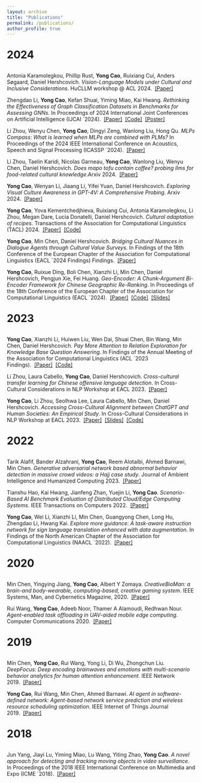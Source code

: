 ```yaml
---
layout: archive
title: "Publications"
permalink: /publications/
author_profile: true
---
```


<style>
  h1 {
      margin-top: 30px;
      margin-bottom: 30px;
  }
</style>

<h1>2024</h1>

Antonia Karamolegkou, Phillip Rust, <b>Yong Cao</b>, Ruixiang Cui, Anders Søgaard, Daniel Hershcovich. *Vision-Language Models under Cultural and Inclusive Considerations*. HuCLLM workshop @ ACL 2024.&nbsp;&nbsp;[[Paper]](https://arxiv.org/pdf/2407.06177)

Zhengdao Li, <b>Yong Cao</b>, Kefan Shuai, Yiming Miao, Kai Hwang. *Rethinking the Effectiveness of Graph Classification Datasets in Benchmarks for Assessing GNNs*. In Proceedings of 2024 International Joint Conferences on Artificial Intelligence (IJCAI `2024).&nbsp;&nbsp;[[Paper]](https://arxiv.org/pdf/2407.04999)&nbsp;&nbsp;[[Code]](https://github.com/ICLab4DL/GNNBenchEffectiveness)&nbsp;&nbsp;[[Poster]](/files//2024_ijcai_poster.pdf)

Li Zhou, Wenyu Chen, <b>Yong Cao</b>, Dingyi Zeng, Wanlong Liu, Hong Qu. *MLPs Compass: What is learned when MLPs are combined with PLMs?* In Proceedings of the 2024 IEEE International Conference on Acoustics, Speech and Signal Processing (ICASSP `2024).&nbsp;&nbsp;[[Paper]](https://arxiv.org/pdf/2401.01667)

Li Zhou, Taelin Karidi, Nicolas Garneau, <b>Yong Cao</b>, Wanlong Liu, Wenyu Chen, Daniel Hershcovich. *Does mapo tofu contain coffee? probing llms for food-related cultural knowledge*.Arxiv 2024.&nbsp;&nbsp;[[Paper]](https://arxiv.org/pdf/2404.06833)

<b>Yong Cao</b>, Wenyan Li, Jiaang Li, Yifei Yuan, Daniel Hershcovich. *Exploring Visual Culture Awareness in GPT-4V: A Comprehensive Probing*. Arxiv 2024.&nbsp;&nbsp;[[Paper]](https://arxiv.org/pdf/2402.06015)

<b>Yong Cao</b>, Yova Kementchedjhieva, Ruixiang Cui, Antonia Karamolegkou, Li Zhou, Megan Dare, Lucia Donatelli, Daniel Hershcovich. *Cultural adaptation of recipes*. Transactions of the Association for Computational Linguistics (TACL) 2024.&nbsp;&nbsp;[[Paper]](https://watermark.silverchair.com/tacl_a_00634.pdf?token=AQECAHi208BE49Ooan9kkhW_Ercy7Dm3ZL_9Cf3qfKAc485ysgAAA0owggNGBgkqhkiG9w0BBwagggM3MIIDMwIBADCCAywGCSqGSIb3DQEHATAeBglghkgBZQMEAS4wEQQMZ2h0ulVzeCxDhnbzAgEQgIIC_SQZD6ovqz0tQbTRUcGxo6h5e43AljqF6JvR2j1IcUi52k7EHV5O9pon1oSWXJbLnBjAqsDgKXr2uAiVrTSfPIV7xxg_IFGQE9goDeBbAWeWvN9akeO3rGIDXvssOeAhhGhVML0bo869G-Wi-cSHEPyN3Hi80O1RI1rvICPkxUPtZcC-0wHUhOevi5tAmmvpIc4iVPR93DcmlK4UEIjRnJ7kRoq3jgAHHSjB4yMWOkoCx3M7mRxhIK5dZUqqfiCJHyk6vmNacvoxmpr_ij0pXRuLLvAhc9VjHtq-WKTmVR-FRoXc7KFEnW9967dGE2jp5AMh70DZDoZPutXWH8kjNEyB4z9qlrT5oWpikJzePZskajpci4lm4rmNqhFn0RQMr-GewGEwlMVWlYbgVaXz9ggruaOC1DboCAoTlkbfczJ1fS7g6P0kAryMzOyFnIYYxXW-_fDkHW9RSTrqrzdbOuQ18Bm54JJTEWLcX6-2OTGvuHb7iFk7AnbMoT1S0XvER6JbeTO1J38i9Yuax6kLEkl-nHva0ipN7_isqzPA99I62cnCNtQVgjXut-4XEZk-vAB34Nt8Q6nBbloyrSC8ioTc-QN4_W_bTwcgFzHZsUWAMUEuOjLmytjDMuOa5wXnyMdOaR5fXGPmgaJjHLTtHhscjq9Zsrq9OMeD0FE7FdpEdpKfvurg7D6foZLQH9Dcbgmli_glmh63SrgU9bRxRk9J5MA-2Za9STXef1LgJWnYveYmAl1BZkVxluq3KXw8oezli404VzjyeLRYIcfjToupUhwAn1fwPOQWgWeHCUTeN4LRtFy6F5qVipclfhUanIQ9COuT8rJJc_WdEm8TgZMw5gdW38zITp5gShvfMtVVJB8419H_CDYB6T06bXa1HBqkaVvAc9oEkzQl3ze6uE3nYFRjGc1s2btuT7DyRBqUfEL-86cs_-fY8N-LIaU-06TOp-aQh0Et9idEUxmRvJrhoUReN8cV1k9heNVynDq47NYVXB7Q4zLJfOFiyw)&nbsp;&nbsp;[[Code]](https://github.com/coastalcph/cultural-recipes)

<b>Yong Cao</b>, Min Chen, Daniel Hershcovich. *Bridging Cultural Nuances in Dialogue Agents through Cultural Value Surveys*. In Findings of the 18th Conference of the European Chapter of the Association for Computational Linguistics (EACL `2024 Findings) Findings.&nbsp;&nbsp;[[Paper]](https://arxiv.org/pdf/2401.10352)

<b>Yong Cao</b>, Ruixue Ding, Boli Chen, Xianzhi Li, Min Chen, Daniel Hershcovich, Pengjun Xie, Fei Huang. *Geo-Encoder: A Chunk-Argument Bi-Encoder Framework for Chinese Geographic Re-Ranking*. In Proceedings of the 18th Conference of the European Chapter
of the Association for Computational Linguistics (EACL `2024).&nbsp;&nbsp;[[Paper]](https://arxiv.org/pdf/2309.01606)&nbsp;&nbsp;[[Code]](https://github.com/yongcaoplus/CGR_damo)&nbsp;&nbsp;[[Slides]](/files/2024_EACL_Geo_Encoder.pdf)

<h1>2023</h1>

<b>Yong Cao</b>, Xianzhi Li, Huiwen Liu, Wen Dai, Shuai Chen, Bin Wang, Min Chen, Daniel Hershcovich. *Pay More Attention to Relation Exploration for Knowledge Base Question Answering*. In Findings of the Annual Meeting of the Association for Computational Linguistics (ACL `2023 Findings).&nbsp;&nbsp;[[Paper]](https://arxiv.org/pdf/2305.02118)&nbsp;&nbsp;[[Code]](https://github.com/yongcaoplus/RE-KBQA)

Li Zhou, Laura Cabello, <b>Yong Cao</b>, Daniel Hershcovich. *Cross-cultural transfer learning for Chinese offensive language detection*. In Cross-Cultural Considerations in NLP Workshop at EACL 2023.&nbsp;&nbsp;[[Paper]](https://arxiv.org/pdf/2303.17927)

<b>Yong Cao</b>, Li Zhou, Seolhwa Lee, Laura Cabello, Min Chen, Daniel Hershcovich. *Accessing Cross-Cultural Alignment between ChatGPT and Human Societies: An Empirical Study*. In Cross-Cultural Considerations in NLP Workshop at EACL 2023.&nbsp;&nbsp;[[Paper]](https://arxiv.org/pdf/2303.17466)&nbsp;&nbsp;[[Slides]](/files/ChatGPTEvaluation_EACLworkshop.pdf)&nbsp;&nbsp;[[Code]](https://github.com/yongcaoplus/ProbingChatGPT)

<h1>2022</h1>

Tarik Alafif, Bander Alzahrani, <b>Yong Cao</b>, Reem Alotaibi, Ahmed Barnawi, Min Chen. *Generative adversarial network based abnormal behavior detection in massive crowd videos: a Hajj case study*. Journal of Ambient Intelligence and Humanized Computing 2023.&nbsp;&nbsp;[[Paper]](https://link.springer.com/article/10.1007/s12652-021-03323-5) 

Tianshu Hao, Kai Hwang, Jianfeng Zhan, Yuejin Li, <b>Yong Cao</b>. *Scenario-Based AI Benchmark Evaluation of Distributed Cloud/Edge Computing Systems*. IEEE Transactions on Computers 2022.&nbsp;&nbsp;[[Paper]](https://ieeexplore.ieee.org/abstract/document/9779956)

<b>Yong Cao</b>, Wei Li, Xianzhi Li, Min Chen, Guangyong Chen, Long Hu, Zhengdao Li, Hwang Kai. *Explore more guidance: A task-aware instruction network for sign language translation enhanced with data augmentation*. In Findings of the North American Chapter of the Association for Computational Linguistics (NAACL `2022).&nbsp;&nbsp;[[Paper]](https://arxiv.org/abs/2204.05953)

<h1>2020</h1>

Min Chen, Yingying Jiang, <b>Yong Cao</b>, Albert Y Zomaya. *CreativeBioMan: a brain-and body-wearable, computing-based, creative gaming system*. IEEE Systems, Man, and Cybernetics Magazine, 2020.&nbsp;&nbsp;[[Paper]](https://ieeexplore.ieee.org/abstract/document/8961340)

Rui Wang, <b>Yong Cao</b>, Adeeb Noor, Thamer A Alamoudi, Redhwan Nour. *Agent-enabled task offloading in UAV-aided mobile edge computing*. Computer Communications 2020.&nbsp;&nbsp;[[Paper]](https://www.sciencedirect.com/science/article/abs/pii/S0140366419306292)

<h1>2019</h1>

Min Chen, <b>Yong Cao</b>, Rui Wang, Yong Li, Di Wu, Zhongchun Liu. *DeepFocus: Deep encoding brainwaves and emotions with multi-scenario behavior analytics for human attention enhancement*. IEEE Network 2019.&nbsp;&nbsp;[[Paper]](https://ieeexplore.ieee.org/abstract/document/8933562)

<b>Yong Cao</b>, Rui Wang, Min Chen, Ahmed Barnawi. *AI agent in software-defined network: Agent-based network service prediction and wireless resource scheduling optimization*. IEEE Internet of Things Journal 2019.&nbsp;&nbsp;[[Paper]](https://ieeexplore.ieee.org/abstract/document/8888257)

<h1>2018</h1>

Jun Yang, Jiayi Lu, Yiming Miao, Lu Wang, Yiting Zhao, <b>Yong Cao</b>. *A novel approach for detecting and tracking moving objects in video surveillance*. In Proceedings of the 2018 IEEE International Conference on Multimedia and Expo (ICME `2018).&nbsp;&nbsp;[[Paper]](https://ieeexplore.ieee.org/abstract/document/8486607)


<!-- 

<div style="border-left: 6px solid #41ba83; padding-left: 15px;">
<a href="" style="text-decoration: none;"><font style="margin: 0;font-weight: bold;font-style: normal;color: black;font-size: 16px;">Exploring Visual Culture Awareness in GPT-4V: A Comprehensive Probing</font></a>
<br>
<font style="margin: 0;font-size: 14px;font-style: italic;">Arxiv<br></font>
<font style="margin: 0;font-size: 14px;"><b>Yong Cao</b>, Wenyan Li, Jiaang Li, Yifei Yuan, <font style="font-weight:bold;color:#41ba83;font-size: 14px;font-style: italic;"> Daniel Hershcovich</font></font>.
</div>

<p>


<div style="border-left: 6px solid #41ba83; padding-left: 15px;">
<a href="https://arxiv.org/abs/2309.01606/" style="text-decoration: none;"><font style="margin: 0;font-weight: bold;font-style: normal;color: black;font-size: 16px;">Geo-Encoder: A Chunk-Argument Bi-Encoder Framework for Chinese Geographic Re-Ranking.</font></a>
<br>
<font style="margin: 0;font-size: 14px;font-style: italic;">EACL 2024<br></font>
<font style="margin: 0;font-size: 14px;"><b>Yong Cao</b>, Ruixue Ding, Boli Chen, <font style="font-weight:bold;color:#41ba83;font-size: 14px;font-style: italic;">Xianzhi Li</font>, <font style="font-weight:bold;color:#41ba83;font-size: 14px;font-style: italic;"> Min Chen</font>, <font style="font-weight:bold;color:#41ba83;font-size: 14px;font-style: italic;"> Daniel Hershcovich</font></font>, Pengjun Xie, Fei Huang.
</div>

<p>

<div style="border-left: 6px solid #41ba83; padding-left: 15px;">
<a href="" style="text-decoration: none;"><font style="margin: 0;font-weight: bold;font-style: normal;color: black;font-size: 16px;">Bridging Cultural Nuances in Dialogue Agents through Cultural Value Surveys.</font></a>
<br>
<font style="margin: 0;font-size: 14px;font-style: italic;">EACL 2024 Findings<br></font>
<font style="margin: 0;font-size: 14px;"><b>Yong Cao</b>, <font style="font-weight:bold;color:#41ba83;font-size: 14px;font-style: italic;"> Min Chen</font>, <font style="font-weight:bold;color:#41ba83;font-size: 14px;font-style: italic;"> Daniel Hershcovich</font></font>. 
</div>

<p>


<div style="border-left: 6px solid #41ba83; padding-left: 15px;">
<a href="https://arxiv.org/abs/2401.01667" style="text-decoration: none;"><font style="margin: 0;font-weight: bold;font-style: normal;color: black;font-size: 16px;">MLPs Compass: What is learned when MLPs are combined with PLMs?</font></a>
<br>
<font style="margin: 0;font-size: 14px;font-style: italic;">IEEE ICASSP 2024<br></font>
<font style="margin: 0;font-size: 14px;">Li Zhou, Wenyu Chen, <b>Yong Cao</b>, Dingyi Zeng, Wanlong Liu, Hong Qu. </font>
</div>

<p>


<h1>2023</h1>


<div style="border-left: 6px solid #41ba83; padding-left: 15px;">
<a href="https://arxiv.org/" style="text-decoration: none;"><font style="margin: 0;font-weight: bold;font-style: normal;color: black;font-size: 16px;">Cultural Adaptation of Recipes.</font></a>
<br>
<font style="margin: 0;font-size: 14px;font-style: italic;">Transactions of the Association for Computational Linguistics (TACL)<br></font>
<font style="margin: 0;font-size: 14px;"><b>Yong Cao</b>, Yova Kementchedjhieva, Ruixiang Cui, Antonia Karamolegkou, Li Zhou, Megan Dare, Lucia Donatelli, <font style="font-weight:bold;color:#41ba83;font-size: 14px;font-style: italic;"> Daniel Hershcovich</font></font>
</div>

<p>

<div style="border-left: 6px solid #41ba83; padding-left: 15px;">
<a href="https://arxiv.org/pdf/2305.02118.pdf" style="text-decoration: none;"><font style="margin: 0;font-weight: bold;font-style: normal;color: black;font-size: 16px;">Pay More Attention to Relation Exploration for Knowledge Base Question Answering.</font></a>
<br>
<font style="margin: 0;font-size: 14px;font-style: italic;">Findings of Annual Meeting of the Association for Computational Linguistics 2023<br></font>
<font style="margin: 0;font-size: 14px;"><b>Yong Cao</b>, <font style="font-weight:bold;color:#41ba83;font-size: 14px;font-style: italic;">Xianzhi Li</font>, Huiwen Liu, Wen Dai, Shuai Chen, Bin Wang, <font style="font-weight:bold;color:#41ba83;font-size: 14px;font-style: italic;"> Min Chen</font>, <font style="font-weight:bold;color:#41ba83;font-size: 14px;font-style: italic;"> Daniel Hershcovich</font></font>
</div>

<p>

<div style="border-left: 6px solid #41ba83; padding-left: 15px;">
<a href="https://arxiv.org/pdf/2303.17466.pdf" style="text-decoration: none;"><font style="margin: 0;font-weight: bold;font-style: normal;color: black;font-size: 16px;">Assessing Cross-Cultural Alignment between ChatGPT and Human Societies: An Empirical Study.</font></a> <a href="/files/ChatGPTEvaluation_EACLworkshop.pdf">[PDF]</a>
<br>
<font style="margin: 0;font-size: 14px;font-style: italic;">Cross-Cultural Considerations in NLP Workshop at EACL 2023<br></font>
<font style="margin: 0;font-size: 14px;"><b>Yong Cao</b>, Li Zhou, Seolhwa Lee, Laura Cabello Piqueras, <font style="font-weight:bold;color:#41ba83;font-size: 14px;font-style: italic;"> Min Chen</font>, <font style="font-weight:bold;color:#41ba83;font-size: 14px;font-style: italic;"> Daniel Hershcovich</font></font>
</div>

<p>

<div style="border-left: 6px solid #41ba83; padding-left: 15px;">
<a href="https://sites.google.com/view/c3nlp" style="text-decoration: none;"><font style="font-weight: bold;font-style: normal;color: black;font-size: 16px;">Cultural Adaptation of Recipes.</font></a> <a href="/files/Recipe_EACLworkshop.pdf">[PDF]</a>
<br>
<font style="font-size: 14px;font-style: italic;">Cross-Cultural Considerations in NLP Workshop at EACL 2023<br></font>
<font style="font-size: 14px;"><b>Yong Cao</b>, Yova Kementchedjhieva, Ruixiang Cui, Antonia Karamolegkou, Li Zhou, Megan Dare, Lucia Donatelli, <font style="font-weight:bold;color:#41ba83;font-size: 14px;font-style: italic;"> Daniel Hershcovich</font></font>
</div>

<p>

<div style="border-left: 6px solid #41ba83; padding-left: 15px;">
<a href="https://arxiv.org/pdf/2303.17927.pdf" style="text-decoration: none;"><font style="font-weight: bold;font-style: normal;color: black;font-size: 16px;">Cross-Cultural Transfer Learning for Chinese Offensive Language Detection.</font></a>
<br>
<font style="font-size: 14px;font-style: italic;">Cross-Cultural Considerations in NLP Workshop at EACL 2023<br></font>
<font style="font-size: 14px;">Li Zhou, Laura Cabello Piqueras, <b>Yong Cao</b>, <font style="font-weight:bold;color:#41ba83;font-size: 14px;font-style: italic;"> Daniel Hershcovich</font></font>
</div>

<h1>2022</h1>

<div style="border-left: 6px solid #41ba83; padding-left: 15px;">
<a href="https://link.springer.com/article/10.1007/s12652-021-03323-5" style="text-decoration: none;"><font style="font-weight: bold;font-style: normal;color: black;font-size: 16px;">Generative adversarial network based abnormal behavior detection in massive crowd videos: a Hajj case study.</font> </a>
<br>
<font style="font-size: 14px;font-style: italic;">Journal of Ambient Intelligence and Humanized Computing<br></font>
<font style="font-size: 14px;">Tarik Alafif, Bander Alzahrani, <b>Yong Cao</b>, Reem Alotaibi, Ahmed Barnawi, <font style="font-weight:bold;color:#41ba83;font-size: 14px;font-style: italic;"> Min Chen</font></font>
</div>

<p>

<div style="border-left: 6px solid #41ba83; padding-left: 15px;">
<a href="https://ieeexplore.ieee.org/abstract/document/9779956" style="text-decoration: none;"><font style="font-weight: bold;font-style: normal;color: black;font-size: 16px;">Scenario-Based AI Benchmark Evaluation of Distributed Cloud/Edge Computing Systems.</font> </a>
<br>
<font style="font-size: 14px;font-style: italic;">IEEE Transactions on Computers<br></font>
<font style="font-size: 14px;">Tianshu Hao, Kai Hwang, Jianfeng Zhan, Yuejin Li, <b>Yong Cao</b></font>
</div>

<p>

<div style="border-left: 6px solid #41ba83; padding-left: 15px;">
<a href="https://arxiv.org/abs/2204.05953" style="text-decoration: none;"><font style="font-weight: bold;font-style: normal;color: black;font-size: 16px;">Explore More Guidance: A Task-aware Instruction Network for Sign Language Translation Enhanced with Data Augmentation.</font> </a>
<br>
<font style="font-size: 14px;font-style: italic;">Findings of North American Chapter of the Association for Computational Linguistics 2022<br></font>
<font style="font-size: 14px;"><b>Yong Cao</b>, Wei Li, <font style="font-weight:bold;color:#41ba83;font-size: 14px;font-style: italic;"> Xianzhi Li</font>, <font style="font-weight:bold;color:#41ba83;font-size: 14px;font-style: italic;"> Min Chen</font>, Guangyong Chen, Zhengdao Li, Long Hu, Kai Hwang</font>
</div>

<h1>2021</h1>

<div style="border-left: 6px solid #41ba83; padding-left: 15px;">
<a href="https://link.springer.com/article/10.1007/s12652-021-03323-5" style="text-decoration: none;"><font style="font-weight: bold;font-style: normal;color: black;font-size: 16px;">Generative adversarial network based abnormal behavior detection in massive crowd videos: a Hajj case study.</font> </a>
<br>
<font style="font-size: 14px;font-style: italic;">Journal of Ambient Intelligence and Humanized Computing<br></font>
<font style="font-size: 14px;">Tarik Alafif, Bander Alzahrani, <b>Yong Cao</b>, Reem Alotaibi, Ahmed Barnawi, <font style="font-weight:bold;color:#41ba83;font-size: 14px;font-style: italic;"> Min Chen</font></font>
</div>

<h1>2020</h1>

<div style="border-left: 6px solid #41ba83; padding-left: 15px;">
<a href="https://ieeexplore.ieee.org/abstract/document/8961340" style="text-decoration: none;"><font style="font-weight: bold;font-style: normal;color: black;font-size: 16px;">CreativeBioMan: a brain-and body-wearable, computing-based, creative gaming system.</font> </a>
<br>
<font style="font-size: 14px;font-style: italic;">IEEE Systems, Man, and Cybernetics Magazine<br></font>
<font style="font-size: 14px;"><font style="font-weight:bold;color:#41ba83;font-size: 14px;font-style: italic;"> Min Chen</font>, Yingying Jiang, <b>Yong Cao</b>, Albert Y Zomaya</font>
</div>

<p>

<div style="border-left: 6px solid #41ba83; padding-left: 15px;">
<a href="https://www.sciencedirect.com/science/article/abs/pii/S0140366419306292" style="text-decoration: none;"><font style="font-weight: bold;font-style: normal;color: black;font-size: 16px;">Agent-enabled task offloading in UAV-aided mobile edge computing.</font></a>
<br>
<font style="font-size: 14px;font-style: italic;">Computer Communications<br></font>
<font style="font-size: 14px;">Rui Wang, <b>Yong Cao</b>, Adeeb Noor, Thamer A Alamoudi, Redhwan Nour</font>
</div>

<h1>2019</h1>

<div style="border-left: 6px solid #41ba83; padding-left: 15px;">
<a href="https://ieeexplore.ieee.org/abstract/document/8933562" style="text-decoration: none;"><font style="font-weight: bold;font-style: normal;color: black;font-size: 16px;">DeepFocus: Deep encoding brainwaves and emotions with multi-scenario behavior analytics for human attention enhancement.</font> </a>
<br>
<font style="font-size: 14px;font-style: italic;">IEEE Network<br></font>
<font style="font-size: 14px;"><font style="font-weight:bold;color:#41ba83;font-size: 14px;font-style: italic;"> Min Chen</font>, <b>Yong Cao</b>, Rui Wang, Yong Li, Di Wu, Zhongchun Liu</font>
</div>

<p>

<div style="border-left: 6px solid #41ba83; padding-left: 15px;">
<a href="https://ieeexplore.ieee.org/abstract/document/8888257" style="text-decoration: none;"><font style="font-weight: bold;font-style: normal;color: black;font-size: 16px;">AI agent in software-defined network: Agent-based network service prediction and wireless resource scheduling optimization.</font> </a>
<br>
<font style="font-size: 14px;font-style: italic;">IEEE Internet of Things Journal<br></font>
<font style="font-size: 14px;"><b>Yong Cao</b>, Rui Wang, <font style="font-weight:bold;color:#41ba83;font-size: 14px;font-style: italic;"> Min Chen</font>, Ahmed Barnawi</font>
</div>

<h1>2018</h1>

<div style="border-left: 6px solid #41ba83; padding-left: 15px;">
<a href="https://ieeexplore.ieee.org/abstract/document/8450425/" style="text-decoration: none;"><font style="font-weight: bold;font-style: normal;color: black;font-size: 16px;">The Effective Recycling of Crashed Drone Based on Machine Intelligence.</font> </a>
<br>
<font style="font-size: 14px;font-style: italic;">14th International Wireless Communications & Mobile Computing Conference (IWCMC)<br></font>
<font style="font-size: 14px;">Jun Yang, Jiayi Lu, Yiming Miao, Lu Wang, Yiting Zhao, <b>Yong Cao</b></font>
</div>


<div id="footer">
	<div id="footer-text"></div>
</div>
	<p><center>
      	<div id="clustrmaps-widget" style="width:10%">
      		<script type="text/javascript" id="clstr_globe" src="//cdn.clustrmaps.com/globe.js?d=_XKoiJPBZoFE_QMRPyUmy88m5QqXNIWNjIt3IqN_41M"></script>
      		<noscript><a href='https://clustrmaps.com/site/xfn5'  title='Visit tracker'><img src='//clustrmaps.com/map_v2.png?cl=ffffff&w=a&t=tt&d=_XKoiJPBZoFE_QMRPyUmy88m5QqXNIWNjIt3IqN_41M'/></a></noscript>
      		</div>
      	<br>
        &copy; Yong Cao
	</center></p> -->